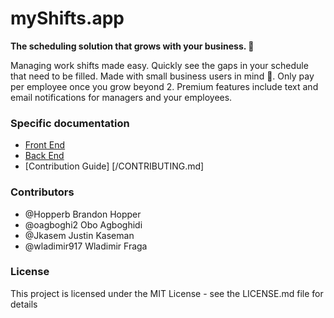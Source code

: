 # myShifts.app

**The scheduling solution that grows with your business. :muscle:**

Managing work shifts made easy. Quickly see the gaps in your schedule that need to be filled.
Made with small business users in mind :blue_heart:. Only pay per employee once you grow beyond 2.
Premium features include text and email notifications for managers and your employees.

### Specific documentation

- [Front End](front-end/README.md)
- [Back End](back-end/README.md)
- [Contribution Guide] [/CONTRIBUTING.md]

### Contributors

* @Hopperb Brandon Hopper 
* @oagboghi2 Obo Agboghidi
* @Jkasem Justin Kaseman
* @wladimir917 Wladimir Fraga

### License

This project is licensed under the MIT License - see the LICENSE.md file for details
